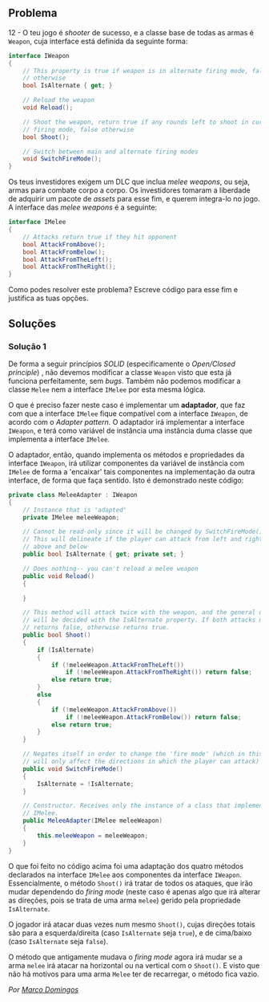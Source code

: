 ## Problema

12 - O teu jogo é _shooter_ de sucesso, e a classe base de todas as armas é
`Weapon`, cuja interface está definida da seguinte forma:

```cs
interface IWeapon
{
    // This property is true if weapon is in alternate firing mode, false
    // otherwise
    bool IsAlternate { get; }

    // Reload the weapon
    void Reload();

    // Shoot the weapon, return true if any rounds left to shoot in current
    // firing mode, false otherwise
    bool Shoot();

    // Switch between main and alternate firing modes
    void SwitchFireMode();
}
```

Os teus investidores exigem um DLC que inclua _melee weapons_, ou seja, armas
para combate corpo a corpo. Os investidores tomaram a liberdade de adquirir um
pacote de _assets_ para esse fim, e querem integra-lo no jogo. A interface das
_melee weapons_ é a seguinte:

```cs
interface IMelee
{
    // Attacks return true if they hit opponent
    bool AttackFromAbove();
    bool AttackFromBelow();
    bool AttackFromTheLeft();
    bool AttackFromTheRight();
}
```

Como podes resolver este problema? Escreve código para esse fim e justifica as
tuas opções.

## Soluções 

### Solução 1

De forma a seguir princípios *SOLID* (especificamente o *Open/Closed principle*)
, não devemos modificar a classe `Weapon` visto que esta já funciona 
perfeitamente, sem *bugs*. Também não podemos modificar a classe `Melee` nem a 
interface `IMelee` por esta mesma lógica.

O que é preciso fazer neste caso é implementar um **adaptador**, que faz com
que a interface `IMelee` fique compatível com a interface `IWeapon`, de acordo
com o *Adapter pattern*. O adaptador irá implementar a interface `IWeapon`, e 
terá como variável de instância uma instância duma classe que implementa a 
interface `IMelee`. 

O adaptador, então, quando implementa os métodos e
propriedades da interface `IWeapon`, irá utilizar componentes da variável de 
instância com `IMelee` de forma a 'encaixar' tais componentes na implementação
da outra interface, de forma que faça sentido. Isto é demonstrado neste código:

```cs
private class MeleeAdapter : IWeapon
{
    // Instance that is 'adapted'
    private IMelee meleeWeapon;

    // Cannot be read-only since it will be changed by SwitchFireMode().
    // This will delineate if the player can attack from left and right or
    // above and below
    public bool IsAlternate { get; private set; }

    // Does nothing-- you can't reload a melee weapon
    public void Reload()
    {

    }

    // This method will attack twice with the weapon, and the general direction
    // will be decided with the IsAlternate property. If both attacks miss, it
    // returns false, otherwise returns true.
    public bool Shoot()
    {
        if (IsAlternate)
        {
            if (!meleeWeapon.AttackFromTheLeft())
                if (!meleeWeapon.AttackFromTheRight()) return false;
            else return true;
        }
        else
        {
            if (!meleeWeapon.AttackFromAbove())
                if (!meleeWeapon.AttackFromBelow()) return false;
            else return true;
        }
    }

    // Negates itself in order to change the 'fire mode' (which in this case 
    // will only affect the directions in which the player can attack)
    public void SwitchFireMode()
    {
        IsAlternate = !IsAlternate;
    }

    // Constructor. Receives only the instance of a class that implements
    // IMelee.
    public MeleeAdapter(IMelee meleeWeapon)
    {
        this.meleeWeapon = meleeWeapon;
    }
}
```

O que foi feito no código acima foi uma adaptação dos quatro métodos declarados
na interface `IMelee` aos componentes da interface `IWeapon`. Essencialmente, 
o método `Shoot()` irá tratar de todos os ataques, que irão mudar dependendo do
*firing mode* (neste caso é apenas algo que irá alterar as direções, pois se 
trata de uma arma `melee`) gerido pela propriedade `IsAlternate`.

O jogador irá atacar duas vezes num mesmo `Shoot()`, cujas direções totais são
para a esquerda/direita (caso `IsAlternate` seja `true`), e de cima/baixo (caso
`IsAlternate` seja `false`).

O método que antigamente mudava o *firing mode* agora irá mudar se a arma 
`melee` irá atacar na horizontal ou na vertical com o `Shoot()`. E visto que 
não há motivos para uma arma `Melee` ter de recarregar, o método fica vazio.

*Por [Marco Domingos](https://github.com/condmaker)*